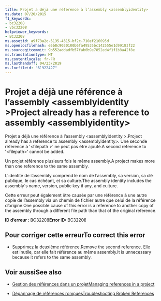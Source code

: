 ```yaml
---
title: Projet a déjà une référence à l’assembly <assemblyidentity>
ms.date: 07/20/2015
f1_keywords:
- bc32208
- vbc32208
helpviewer_keywords:
- BC32208
ms.assetid: a9f73a2c-5135-4315-bf2c-710ef216095d
ms.openlocfilehash: e5b8c9030100b6fa49535bc142555e1d99183f22
ms.sourcegitcommit: 9b552addadfb57fab0b9e7852ed4f1f1b8a42f8e
ms.translationtype: HT
ms.contentlocale: fr-FR
ms.lasthandoff: 04/23/2019
ms.locfileid: "61922427"
---
```

# <a name="project-already-has-a-reference-to-assembly-assemblyidentity"></a><span data-ttu-id="1cda7-102">Projet a déjà une référence à l’assembly \<assemblyidentity ></span><span class="sxs-lookup"><span data-stu-id="1cda7-102">Project already has a reference to assembly \<assemblyidentity></span></span>
<span data-ttu-id="1cda7-103">Projet a déjà une référence à l’assembly \<assemblyidentity >.</span><span class="sxs-lookup"><span data-stu-id="1cda7-103">Project already has a reference to assembly \<assemblyidentity>.</span></span> <span data-ttu-id="1cda7-104">Une seconde référence à '\<filepath >' ne peut pas être ajouté.</span><span class="sxs-lookup"><span data-stu-id="1cda7-104">A second reference to '\<filepath>' cannot be added.</span></span>  
  
 <span data-ttu-id="1cda7-105">Un projet référence plusieurs fois le même assembly.</span><span class="sxs-lookup"><span data-stu-id="1cda7-105">A project makes more than one reference to the same assembly.</span></span>  
  
 <span data-ttu-id="1cda7-106">L’identité de l’assembly comprend le nom de l’assembly, sa version, sa clé publique, le cas échéant, et sa culture.</span><span class="sxs-lookup"><span data-stu-id="1cda7-106">The assembly identity includes the assembly's name, version, public key if any, and culture.</span></span>  
  
 <span data-ttu-id="1cda7-107">Cette erreur peut également être causée par une référence à une autre copie de l’assembly via un chemin de fichier autre que celui de la référence d’origine.</span><span class="sxs-lookup"><span data-stu-id="1cda7-107">One possible cause of this error is a reference to another copy of the assembly through a different file path than that of the original reference.</span></span>  
  
 <span data-ttu-id="1cda7-108">**ID d’erreur :** BC32208</span><span class="sxs-lookup"><span data-stu-id="1cda7-108">**Error ID:** BC32208</span></span>  
  
## <a name="to-correct-this-error"></a><span data-ttu-id="1cda7-109">Pour corriger cette erreur</span><span class="sxs-lookup"><span data-stu-id="1cda7-109">To correct this error</span></span>  
  
- <span data-ttu-id="1cda7-110">Supprimez la deuxième référence.</span><span class="sxs-lookup"><span data-stu-id="1cda7-110">Remove the second reference.</span></span> <span data-ttu-id="1cda7-111">Elle est inutile, car elle fait référence au même assembly.</span><span class="sxs-lookup"><span data-stu-id="1cda7-111">It is unnecessary because it refers to the same assembly.</span></span>  
  
## <a name="see-also"></a><span data-ttu-id="1cda7-112">Voir aussi</span><span class="sxs-lookup"><span data-stu-id="1cda7-112">See also</span></span>

- [<span data-ttu-id="1cda7-113">Gestion des références dans un projet</span><span class="sxs-lookup"><span data-stu-id="1cda7-113">Managing references in a project</span></span>](/visualstudio/ide/managing-references-in-a-project)

- [<span data-ttu-id="1cda7-114">Dépannage de références rompues</span><span class="sxs-lookup"><span data-stu-id="1cda7-114">Troubleshooting Broken References</span></span>](/visualstudio/ide/troubleshooting-broken-references)
